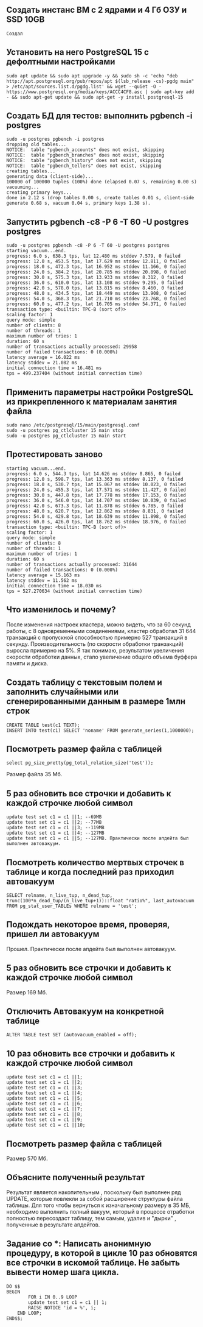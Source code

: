 ## Создать инстанс ВМ с 2 ядрами и 4 Гб ОЗУ и SSD 10GB
```
Создал
```
## Установить на него PostgreSQL 15 с дефолтными настройками
```
sudo apt update && sudo apt upgrade -y && sudo sh -c 'echo "deb http://apt.postgresql.org/pub/repos/apt $(lsb_release -cs)-pgdg main" > /etc/apt/sources.list.d/pgdg.list' && wget --quiet -O - https://www.postgresql.org/media/keys/ACCC4CF8.asc | sudo apt-key add - && sudo apt-get update && sudo apt-get -y install postgresql-15
```
## Создать БД для тестов: выполнить pgbench -i postgres
```
sudo -u postgres pgbench -i postgres
dropping old tables...
NOTICE:  table "pgbench_accounts" does not exist, skipping
NOTICE:  table "pgbench_branches" does not exist, skipping
NOTICE:  table "pgbench_history" does not exist, skipping
NOTICE:  table "pgbench_tellers" does not exist, skipping
creating tables...
generating data (client-side)...
100000 of 100000 tuples (100%) done (elapsed 0.07 s, remaining 0.00 s)
vacuuming...
creating primary keys...
done in 2.12 s (drop tables 0.00 s, create tables 0.01 s, client-side generate 0.68 s, vacuum 0.04 s, primary keys 1.38 s).
```
## Запустить pgbench -c8 -P 6 -T 60 -U postgres postgres
```
sudo -u postgres pgbench -c8 -P 6 -T 60 -U postgres postgres
starting vacuum...end.
progress: 6.0 s, 638.3 tps, lat 12.480 ms stddev 7.579, 0 failed
progress: 12.0 s, 453.5 tps, lat 17.629 ms stddev 12.811, 0 failed
progress: 18.0 s, 472.3 tps, lat 16.952 ms stddev 11.166, 0 failed
progress: 24.0 s, 384.2 tps, lat 20.785 ms stddev 20.898, 0 failed
progress: 30.0 s, 575.3 tps, lat 13.933 ms stddev 8.312, 0 failed
progress: 36.0 s, 610.0 tps, lat 13.108 ms stddev 9.295, 0 failed
progress: 42.0 s, 578.0 tps, lat 13.815 ms stddev 8.460, 0 failed
progress: 48.0 s, 434.5 tps, lat 18.449 ms stddev 13.908, 0 failed
progress: 54.0 s, 368.3 tps, lat 21.710 ms stddev 23.768, 0 failed
progress: 60.0 s, 477.2 tps, lat 16.705 ms stddev 54.371, 0 failed
transaction type: <builtin: TPC-B (sort of)>
scaling factor: 1
query mode: simple
number of clients: 8
number of threads: 1
maximum number of tries: 1
duration: 60 s
number of transactions actually processed: 29958
number of failed transactions: 0 (0.000%)
latency average = 16.022 ms
latency stddev = 21.082 ms
initial connection time = 16.481 ms
tps = 499.237404 (without initial connection time)
```
## Применить параметры настройки PostgreSQL из прикрепленного к материалам занятия файла
```
sudo nano /etc/postgresql/15/main/postgresql.conf
sudo -u postgres pg_ctlcluster 15 main stop
sudo -u postgres pg_ctlcluster 15 main start
```
## Протестировать заново
```
starting vacuum...end.
progress: 6.0 s, 544.3 tps, lat 14.626 ms stddev 8.865, 0 failed
progress: 12.0 s, 598.7 tps, lat 13.363 ms stddev 8.137, 0 failed
progress: 18.0 s, 530.7 tps, lat 15.067 ms stddev 10.023, 0 failed
progress: 24.0 s, 455.3 tps, lat 17.571 ms stddev 11.427, 0 failed
progress: 30.0 s, 447.8 tps, lat 17.778 ms stddev 17.153, 0 failed
progress: 36.0 s, 546.0 tps, lat 14.707 ms stddev 10.039, 0 failed
progress: 42.0 s, 673.3 tps, lat 11.878 ms stddev 6.785, 0 failed
progress: 48.0 s, 620.7 tps, lat 12.862 ms stddev 8.831, 0 failed
progress: 54.0 s, 429.8 tps, lat 18.639 ms stddev 11.898, 0 failed
progress: 60.0 s, 426.0 tps, lat 18.762 ms stddev 18.976, 0 failed
transaction type: <builtin: TPC-B (sort of)>
scaling factor: 1
query mode: simple
number of clients: 8
number of threads: 1
maximum number of tries: 1
duration: 60 s
number of transactions actually processed: 31644
number of failed transactions: 0 (0.000%)
latency average = 15.163 ms
latency stddev = 11.562 ms
initial connection time = 18.030 ms
tps = 527.270634 (without initial connection time)
```
## Что изменилось и почему?

После изменения настроек кластера, можно видеть, что за 60 секунд работы, с 8 одновременными соединениями, кластер обработал 31 644 транзакций с пропускной способностью примерно 527 транзакций в секунду.
Производительность (по скорости обработки транзакций) выросла примерно на 5%. Я так понимаю, результатом увеличения скорости обработки данных, стало увеличение общего объема буффера памяти и диска. 

## Создать таблицу с текстовым полем и заполнить случайными или сгенерированными данным в размере 1млн строк
```
CREATE TABLE test(c1 TEXT);
INSERT INTO test(c1) SELECT 'noname' FROM generate_series(1,1000000);
```
## Посмотреть размер файла с таблицей
```
select pg_size_pretty(pg_total_relation_size('test'));
```
Размер файла 35 Мб.

## 5 раз обновить все строчки и добавить к каждой строчке любой символ
```
update test set c1 = c1 ||1; --69MB
update test set c1 = c1 ||2; --77MB
update test set c1 = c1 ||3; --119MB
update test set c1 = c1 ||4; --127MB
update test set c1 = c1 ||5; --127MB. Практически после апдейта был выполнен автовакуум.
```
## Посмотреть количество мертвых строчек в таблице и когда последний раз приходил автовакуум
```
SELECT relname, n_live_tup, n_dead_tup, trunc(100*n_dead_tup/(n_live_tup+1))::float "ratio%", last_autovacuum FROM pg_stat_user_TABLEs WHERE relname = 'test';
```
## Подождать некоторое время, проверяя, пришел ли автовакуум

Прошел. Практически после апдейта был выполнен автовакуум.

## 5 раз обновить все строчки и добавить к каждой строчке любой символ

Размер 169 Мб.

## Отключить Автовакуум на конкретной таблице
```
ALTER TABLE test SET (autovacuum_enabled = off);
```
## 10 раз обновить все строчки и добавить к каждой строчке любой символ
```
update test set c1 = c1 ||1; 
update test set c1 = c1 ||2; 
update test set c1 = c1 ||3; 
update test set c1 = c1 ||4; 
update test set c1 = c1 ||5;
update test set c1 = c1 ||6; 
update test set c1 = c1 ||7; 
update test set c1 = c1 ||8; 
update test set c1 = c1 ||9; 
update test set c1 = c1 ||10;
```
## Посмотреть размер файла с таблицей

Размер 570 Мб.

## Объясните полученный результат

Результат является накопительным , поскольку был выполнен ряд UPDATE, которые повлекли за собой расширение структуры файла таблицы. Для того чтобы вернуться к изначальному размеру в 35 МБ, необходимо выполнить полный вакуум, 
который в процессе отработки полностью пересоздаст таблицу, тем самым, удалив и "дырки" , полученные в результате апдейтов. 

## Задание со *: Написать анонимную процедуру, в которой в цикле 10 раз обновятся все строчки в искомой таблице. Не забыть вывести номер шага цикла.
```
DO $$
BEGIN
        FOR i IN 0..9 LOOP
        update test set c1 = c1 || 1;
		RAISE NOTICE 'id = %', i;
    END LOOP;
END$$;
```